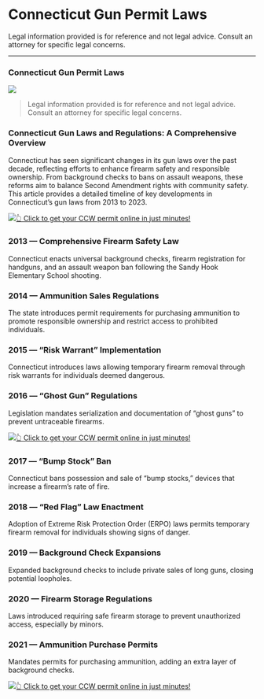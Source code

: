# Connecticut Gun Permit Laws

Legal information provided is for reference and not legal advice. Consult an attorney for specific legal concerns. 

* * *

### Connecticut Gun Permit Laws

![](https://cdn-images-1.medium.com/max/800/1*3YmhUAL27TFsl1gWVz9hcQ.png)

> Legal information provided is for reference and not legal advice. Consult an attorney for specific legal concerns.

### Connecticut Gun Laws and Regulations: A Comprehensive Overview

Connecticut has seen significant changes in its gun laws over the past decade, reflecting efforts to enhance firearm safety and responsible ownership. From background checks to bans on assault weapons, these reforms aim to balance Second Amendment rights with community safety. This article provides a detailed timeline of key developments in Connecticut’s gun laws from 2013 to 2023.

[![](https://cdn-images-1.medium.com/max/1200/1*aCmvRhaa5Xjz4zDZxHzAjg.png)](https://sndn.to/ccw)[👆 Click to get your CCW permit online in just minutes!](https://sndn.to/ccw)

### 2013 — Comprehensive Firearm Safety Law

Connecticut enacts universal background checks, firearm registration for handguns, and an assault weapon ban following the Sandy Hook Elementary School shooting.

### 2014 — Ammunition Sales Regulations

The state introduces permit requirements for purchasing ammunition to promote responsible ownership and restrict access to prohibited individuals.

### 2015 — “Risk Warrant” Implementation

Connecticut introduces laws allowing temporary firearm removal through risk warrants for individuals deemed dangerous.

### 2016 — “Ghost Gun” Regulations

Legislation mandates serialization and documentation of “ghost guns” to prevent untraceable firearms.

[![](https://cdn-images-1.medium.com/max/1200/1*TMCVgNoKp2NAtvLSAMkaJg.png)](https://sndn.to/ccw)[👆 Click to get your CCW permit online in just minutes!](https://sndn.to/ccw)

### 2017 — “Bump Stock” Ban

Connecticut bans possession and sale of “bump stocks,” devices that increase a firearm’s rate of fire.

### 2018 — “Red Flag” Law Enactment

Adoption of Extreme Risk Protection Order (ERPO) laws permits temporary firearm removal for individuals showing signs of danger.

### 2019 — Background Check Expansions

Expanded background checks to include private sales of long guns, closing potential loopholes.

### 2020 — Firearm Storage Regulations

Laws introduced requiring safe firearm storage to prevent unauthorized access, especially by minors.

### 2021 — Ammunition Purchase Permits

Mandates permits for purchasing ammunition, adding an extra layer of background checks.

[![](https://cdn-images-1.medium.com/max/1200/1*UmVcdbz7GlGdNVJMx2tkag.png)](https://sndn.to/ccw)[👆 Click to get your CCW permit online in just minutes!](https://sndn.to/ccw)


